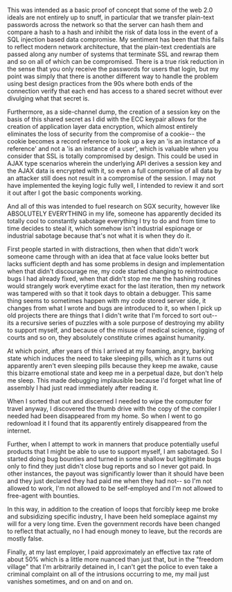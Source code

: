 This was intended as a basic proof of concept that some of the web 2.0 ideals are not entirely up to snuff, in particular that we transfer plain-text passwords across the network so that the server can hash them and compare a hash to a hash and inhibit the risk of data loss in the event of a SQL injection based data compromise. My sentiment has been that this fails to reflect modern network architecture, that the plain-text credentials are passed along any number of systems that terminate SSL and rewrap them and so on all of which can be compromised. There is a true risk reduction in the sense that you only receive the passwords for users that login, but my point was simply that there is another different way to handle the problem using best design practices from the 90s where both ends of the connection verify that each end has access to a shared secret without ever divulging what that secret is.

Furthermore, as a side-channel dump, the creation of a session key on the basis of this shared secret as I did with the ECC keypair allows for the creation of application layer data encryption, which almost entirely eliminates the loss of security from the compromise of a cookie-- the cookie becomes a record reference to look up a key an 'is an instance of a reference' and not a 'is an instance of a user', which is valuable when you consider that SSL is totally compromised by design. This could be used in AJAX type scenarios wherein the underlying API derives a session key and the AJAX data is encrypted with it, so even a full compromise of all data by an attacker still does not result in a compromise of the session. I may not have implemented the keying logic fully well, I intended to review it and sort it out after I got the basic components working.

And all of this was intended to fuel research on SGX security, however like ABSOLUTELY EVERYTHING in my life, someone has apparently decided its totally cool to constantly sabotage everything I try to do and from time to time decides to steal it, which somehow isn't industrial espionage or industrial sabotage because that's not what it is when they do it.

First people started in with distractions, then when that didn't work someone came through with an idea that at face value looks better but lacks sufficient depth and has some problems in design and implementation when that didn't discourage me, my code started changing to reintroduce bugs I had already fixed, when that didn't stop me me the hashing routines would strangely work everytime exact for the last iteration, then my network was tampered with so that it took days to obtain a debugger. This same thing seems to sometimes happen with my code stored server side, it changes from what I wrote and bugs are introduced to it, so when I pick up old projects there are things that I didn't write that I'm forced to sort out-- its a recursive series of puzzles with a sole purpose of destroying my ability to support myself, and because of the misuse of medical science, rigging of courts and so on, they absolutely constitute crimes against humanity.

At which point, after years of this I arrived at my foaming, angry, barking state which induces the need to take sleeping pills, which as it turns out apparently aren't even sleeping pills because they keep me awake, cause this bizarre emotional state and keep me in a perpetual daze, but don't help me sleep. This made debugging implausible because I'd forget what line of assembly I had just read immediately after reading it.

When I sorted that out and discerned I needed to wipe the computer for travel anyway, I discovered the thumb drive with the copy of the compiler I needed had been disappeared from my home. So when I went to go redownload it I found that its apparently entirely disappeared from the internet.

Further, when I attempt to work in manners that produce potentially useful products that I might be able to use to support myself, I am sabotaged. So I started doing bug bounties and turned in some shallow but legitimate bugs only to find they just didn't close bug reports and so I never got paid. In other instances, the payout was significantly lower than it should have been and they just declared they had paid me when they had not-- so I'm not allowed to work, I'm not allowed to be self-employed and I'm not allowed to free-agent with bounties.

In this way, in addition to the creation of loops that forcibly keep me broke and subsidizing specific industry, I have been held someplace against my will for a very long time. Even the government records have been changed to reflect that actually, no I had enough money to leave, but the records are mostly false.

Finally, at my last employer, I paid approximately an effective tax rate of about 50% which is a little more nuanced than just that, but in the "freedom village" that I'm arbitrarily detained in, I can't get the police to even take a criminal complaint on all of the intrusions occurring to me, my mail just vanishes sometimes, and on and on and on.
